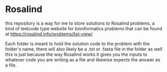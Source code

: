 # Rosalind
 
this repository is a way for me to store solutions to Rosalind problems, a kind of leetcode type website for bionformatics problems that can be found at https://rosalind.info/problems/list-view/

Each folder is meant to hold the solution code to the problem with the folder's name, there will also likely be a .txt or .fasta file in the folder as well this is just because the way Rosalind works it gives you the inputs to whatever code you are writing as a file and likewise expects the answer as a file.
